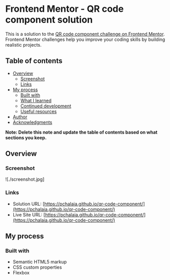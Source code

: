 # Frontend Mentor - QR code component solution

This is a solution to the [QR code component challenge on Frontend Mentor](https://www.frontendmentor.io/challenges/qr-code-component-iux_sIO_H). Frontend Mentor challenges help you improve your coding skills by building realistic projects. 

## Table of contents

- [Overview](#overview)
  - [Screenshot](#screenshot)
  - [Links](#links)
- [My process](#my-process)
  - [Built with](#built-with)
  - [What I learned](#what-i-learned)
  - [Continued development](#continued-development)
  - [Useful resources](#useful-resources)
- [Author](#author)
- [Acknowledgments](#acknowledgments)

**Note: Delete this note and update the table of contents based on what sections you keep.**

## Overview

### Screenshot

![./screenshot.jpg]

### Links

- Solution URL: [https://pchalaia.github.io/qr-code-component/](https://pchalaia.github.io/qr-code-component/)
- Live Site URL: [https://pchalaia.github.io/qr-code-component/](https://pchalaia.github.io/qr-code-component/)

## My process

### Built with

- Semantic HTML5 markup
- CSS custom properties
- Flexbox
